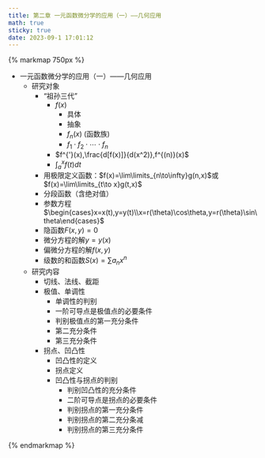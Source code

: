 ```yaml
---
title: 第二章 一元函数微分学的应用（一）——几何应用
math: true
sticky: true
date: 2023-09-1 17:01:12
---
```


{% markmap 750px %}

- 一元函数微分学的应用（一）——几何应用
  - 研究对象
    - “祖孙三代”
      - $f(x)$
        - 具体
        - 抽象
        - $f_n(x)$ (函数族)
        - $f_1\cdot f_2\cdot \cdots \cdot f_n$
      - $f^{'}(x),\frac{d[f(x)]}{d(x^2)},f^{(n)}(x)$
      - $\int_a^xf(t)dt$
    - 用极限定义函数：$f(x)=\lim\limits_{n\to\infty}g(n,x)$或$f(x)=\lim\limits_{t\to x}g(t,x)$
    - 分段函数（含绝对值）
    - 参数方程$\begin{cases}x=x(t),y=y(t)\\x=r(\theta)\cos\theta,y=r(\theta)\sin\theta\end{cases}$
    - 隐函数$F(x,y)=0$
    - 微分方程的解$y=y(x)$
    - 偏微分方程的解$f(x,y)$
    - 级数的和函数$S(x)=\sum a_nx^n$
  - 研究内容
    - 切线、法线、截距
    - 极值、单调性
      - 单调性的判别
      - 一阶可导点是极值点的必要条件
      - 判别极值点的第一充分条件
      - 第二充分条件
      - 第三充分条件
    - 拐点、凹凸性
      - 凹凸性的定义
      - 拐点定义
      - 凹凸性与拐点的判别
        - 判别凹凸性的充分条件
        - 二阶可导点是拐点的必要条件
        - 判别拐点的第一充分条件
        - 判别拐点的第二充分条减
        - 判别拐点的第三充分条件

{% endmarkmap %}